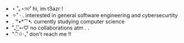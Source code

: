 - ⋆ ˚｡⋆୨୧˚ hi, im t3azr !
- ✧˚ · . interested in general software engineering and cybersecurtity
- ˏˋ°•*⁀➷ currently studying computer science 
- ˚₊· ͟͟͞͞➳♡ no collaborations atm  . .
- *ੈ✩‧₊˚ don't reach me !!

<!---
t3azr/t3azr is a ✨ special ✨ repository because its `README.md` (this file) appears on your GitHub profile.
You can click the Preview link to take a look at your changes.
--->

